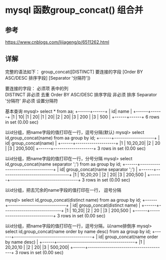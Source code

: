 # mysql 函数group_concat()  组合并

## 参考
https://www.cnblogs.com/lijiageng/p/6511262.html

## 详解

完整的语法如下：
group_concat([DISTINCT] 要连接的字段 [Order BY ASC/DESC 排序字段] [Separator '分隔符'])

要连接的字段：                     必须项          表中的列                        
DISTINCT                           非必须          去重 
Order BY ASC/DESC 排序字段         非必须          排序
Separator '分隔符'                 非必须          设置分隔符  


基本查询 
mysql> select * from aa;
+------+------+
| id| name |
+------+------+
|1 | 10|
|1 | 20|
|1 | 20|
|2 | 20|
|3 | 200  |
|3 | 500  |
+------+------+
6 rows in set (0.00 sec)

以id分组，把name字段的值打印在一行，逗号分隔(默认) 
mysql> select id,group_concat(name) from aa group by id;
+------+--------------------+
| id| group_concat(name) |
+------+--------------------+
|1 | 10,20,20|
|2 | 20 |
|3 | 200,500|
+------+--------------------+
3 rows in set (0.00 sec)

以id分组，把name字段的值打印在一行，分号分隔 
mysql> select id,group_concat(name separator ';') from aa group by id;
+------+----------------------------------+
| id| group_concat(name separator ';') |
+------+----------------------------------+
|1 | 10;20;20 |
|2 | 20|
|3 | 200;500  |
+------+----------------------------------+
3 rows in set (0.00 sec)

以id分组，把去冗余的name字段的值打印在一行， 
逗号分隔

mysql> select id,group_concat(distinct name) from aa group by id;
+------+-----------------------------+
| id| group_concat(distinct name) |
+------+-----------------------------+
|1 | 10,20|
|2 | 20  |
|3 | 200,500 |
+------+-----------------------------+
3 rows in set (0.00 sec)

以id分组，把name字段的值打印在一行，逗号分隔，以name排倒序 
mysql> select id,group_concat(name order by name desc) from aa group by id;
+------+---------------------------------------+
| id| group_concat(name order by name desc) |
+------+---------------------------------------+
|1 | 20,20,10  |
|2 | 20|
|3 | 500,200|
+------+---------------------------------------+
3 rows in set (0.00 sec) 

